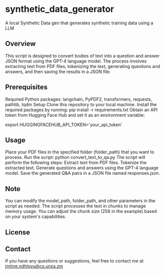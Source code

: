 # synthetic_data_generator
A local Synthetic Data gen that generates synthetic training data using a LLM
## Overview
This script is designed to convert bodies of text into a question and answer JSON format using the GPT-4 language model. The process involves extracting text from PDF files, tokenizing the text, generating questions and answers, and then saving the results in a JSON file.
## Prerequisites
Required Python packages: langchain, PyPDF2, transformers, requests, pathlib, tqdm
Setup
Clone this repository to your local machine.
Install the required packages by running: pip install -r requirements.txt
Obtain an API token from Hugging Face Hub and set it as an environment variable:

export HUGGINGFACEHUB_API_TOKEN='your_api_token'

## Usage
Place your PDF files in the specified folder (folder_path) that you want to process.
Run the script: python convert_text_to_qa.py
The script will perform the following steps:
Extract text from PDF files.
Tokenize the extracted text.
Generate questions and answers using the GPT-4 language model.
Save the generated Q&A pairs in a JSON file named responses.json.
## Note
You can modify the model_path, folder_path, and other parameters in the script as needed.
The script processes the text in chunks to manage memory usage. You can adjust the chunk size (256 in the example) based on your system's capabilities.
## License


## Contact
If you have any questions or suggestions, feel free to contact me at jmtine.ndhlovu@cs.unza.zm

